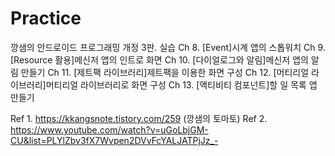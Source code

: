 # Practice

깡샘의 안드로이드 프로그래밍 개정 3판. 실습
Ch 8. [Event]시계 앱의 스톱워치
Ch 9. [Resource 활용]메신저 앱의 인트로 화면
Ch 10. [다이얼로그와 알림]메신저 앱의 알림 만들기
Ch 11. [제트팩 라이브러리]제트팩을 이용한 화면 구성
Ch 12. [머티리얼 라이브러리]머티리얼 라이브러리로 화면 구성
Ch 13. [액티비티 컴포넌트]할 일 목록 앱 만들기



Ref 1. https://kkangsnote.tistory.com/259 (깡샘의 토마토)
Ref 2. https://www.youtube.com/watch?v=uGoLbjGM-CU&list=PLYlZbv3fX7Wvpen2DVvFcYALJATPjJz_-
